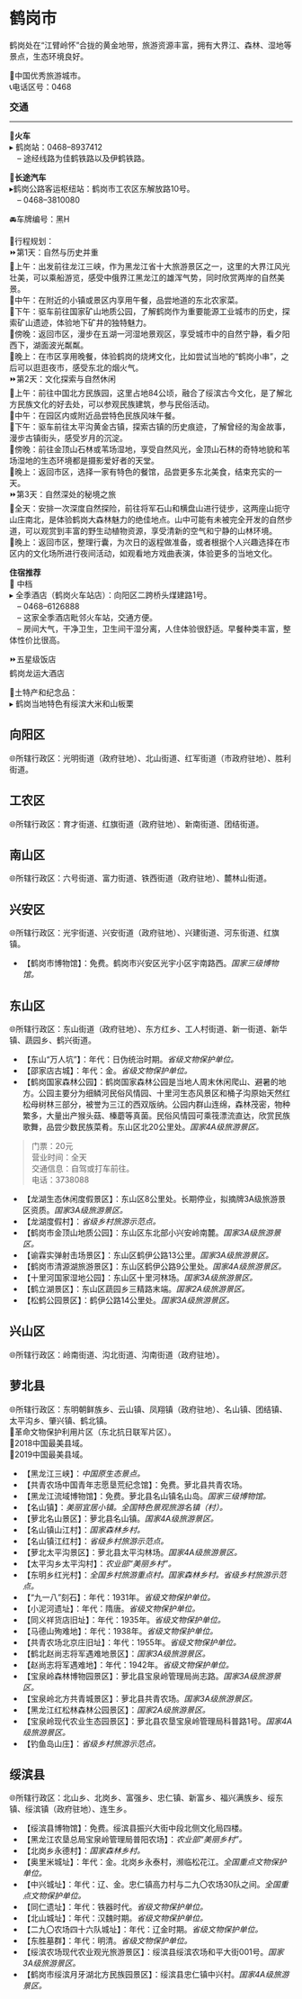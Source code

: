 # 鹤岗市  

鹤岗处在“江臂岭怀”合拢的黄金地带，旅游资源丰富，拥有大界江、森林、湿地等景点，生态环境良好。  

🏅中国优秀旅游城市。  
📞电话区号：0468  

<big>**交通**</big>  
***  
🚈**火车**  
▸ 鹤岗站：0468–8937412  
　– 途经线路为佳鹤铁路以及伊鹤铁路。  

🚌**长途汽车**  
▸鹤岗公路客运枢纽站：鹤岗市工农区东解放路10号。  
　– 0468–3810080  

🚘车牌编号：黑H  

🧭行程规划：  
⏩第1天：自然与历史并重  
🔸上午：出发前往龙江三峡，作为黑龙江省十大旅游景区之一，这里的大界江风光壮美，可以乘船游览，感受中俄界江黑龙江的雄浑气势，同时欣赏两岸的自然美景。  
🔸中午：在附近的小镇或景区内享用午餐，品尝地道的东北农家菜。  
🔸下午：驱车前往国家矿山地质公园，了解鹤岗作为重要能源工业城市的历史，探索矿山遗迹，体验地下矿井的独特魅力。  
🔸傍晚：返回市区，漫步在五湖一河湿地景观区，享受城市中的自然宁静，看夕阳西下，湖面波光粼粼。  
🔸晚上：在市区享用晚餐，体验鹤岗的烧烤文化，比如尝试当地的“鹤岗小串”，之后可以逛逛夜市，感受东北的烟火气。  
⏩第2天：文化探索与自然休闲  
🔸上午：前往中国北方民族园，这里占地84公顷，融合了绥滨古今文化，是了解北方民族文化的好去处，可以参观民族建筑，参与民俗活动。  
🔸中午：在园区内或附近品尝特色民族风味午餐。  
🔸下午：驱车前往太平沟黄金古镇，探索古镇的历史痕迹，了解曾经的淘金故事，漫步古镇街头，感受岁月的沉淀。  
🔸傍晚：前往金顶山石林或苇场湿地，享受自然风光，金顶山石林的奇特地貌和苇场湿地的生态环境都是摄影爱好者的天堂。  
🔸晚上：返回市区，选择一家有特色的餐馆，品尝更多东北美食，结束充实的一天。  
⏩第3天：自然深处的秘境之旅  
🔸全天：安排一次深度自然探险，前往将军石山和横盘山进行徒步，这两座山扼守山庄南北，是体验鹤岗大森林魅力的绝佳地点。山中可能有未被完全开发的自然步道，可以观赏到丰富的野生动植物资源，享受清新的空气和宁静的山林环境。  
🔸晚上：返回市区，整理行囊，为次日的返程做准备，或者根据个人兴趣选择在市区内的文化场所进行夜间活动，如观看地方戏曲表演，体验更多的当地文化。  

**住宿推荐**  
🏡 中档  
▸ 全季酒店（鹤岗火车站店）：向阳区二跨桥头煤建路1号。  
　– 0468–6126888  
　– 这家全季酒店毗邻火车站，交通方便。  
　– 房间大气，干净卫生，卫生间干湿分离，人住体验很舒适。早餐种类丰富，整体性价比很高。  

⏩五星级饭店  
鹤岗龙运大酒店  

🧊土特产和纪念品：  
▸ 鹤岗当地特色有绥滨大米和山板栗  

## 向阳区  
🌐所辖行政区：光明街道（政府驻地）、北山街道、红军街道（市政府驻地）、胜利街道。  

## 工农区  
🌐所辖行政区：育才街道、红旗街道（政府驻地）、新南街道、团结街道。  

## 南山区  
🌐所辖行政区：六号街道、富力街道、铁西街道（政府驻地）、麓林山街道。  

## 兴安区  
🌐所辖行政区：光宇街道、兴安街道（政府驻地）、兴建街道、河东街道、红旗镇。  

* 【鹤岗市博物馆】：免费。鹤岗市兴安区光宇小区宇南路西。*国家三级博物馆。*  

## 东山区  
🌐所辖行政区：东山街道（政府驻地）、东方红乡、工人村街道、新一街道、新华镇、蔬园乡、鹤兴街道。  

* 【东山“万人坑”】：年代：日伪统治时期。*省级文物保护单位。*  
* 【邵家店古城】：年代：金。*省级文物保护单位。*  
* 【鹤岗国家森林公园】：鹤岗国家森林公园是当地人周末休闲爬山、避暑的地方。公园主要分为细鳞河民俗风情园、十里河生态风景区和桶子沟原始天然红松母树林三部分，被誉为三江的西双版纳。公园内群山连绵，森林茂密，物种繁多，大量出产猴头菇、榛蘑等真菌。民俗风情园可乘筏漂流直达，欣赏民族歌舞，品尝少数民族菜肴。东山区北20公里处。*国家4A级旅游景区。*  
> 门票：20元  
> 营业时间：全天  
> 交通信息：自驾或打车前往。  
> 电话：3738088  
* 【龙湖生态休闲度假景区】：东山区8公里处。长期停业，拟摘牌3A级旅游景区资质。*国家3A级旅游景区。*  
* 【龙湖度假村】：*省级乡村旅游示范点。*  
* 【鹤岗市金顶山地质公园】：东山区东北部小兴安岭南麓。*国家3A级旅游景区。*  
* 【谕霖实弹射击场景区】：东山区鹤伊公路13公里。*国家3A级旅游景区。*  
* 【鹤岗市清源湖旅游景区】：东山区鹤伊公路9公里处。*国家4A级旅游景区。*  
* 【十里河国家湿地公园】：东山区十里河林场。*国家3A级旅游景区。*  
* 【鹤立湖景区】：东山区蔬园乡三精路末端。*国家2A级旅游景区。*  
* 【松鹤公园景区】：鹤伊公路14公里处。*国家3A级旅游景区。*  

## 兴山区  
🌐所辖行政区：岭南街道、沟北街道、沟南街道（政府驻地）。  

## 萝北县  
🌐所辖行政区：东明朝鲜族乡、云山镇、凤翔镇（政府驻地）、名山镇、团结镇、太平沟乡、肇兴镇、鹤北镇。  
🚩革命文物保护利用片区（东北抗日联军片区）。  
🏅2018中国最美县域。  
🏅2019中国最美县域。  

* 【黑龙江三峡】：*中国原生态景点。*  
* 【共青农场中国青年志愿垦荒纪念馆】：免费。萝北县共青农场。  
* 【黑龙江流域博物馆】：免费。萝北县名山镇名山岛。*国家三级博物馆。*  
* 【名山镇】：*美丽宜居小镇。全国特色景观旅游名镇（村）。*  
* 【萝北名山景区】：萝北县名山镇。*国家4A级旅游景区。*  
* 【名山镇山江村】：*国家森林乡村。*  
* 【名山镇江红村】：*省级乡村旅游示范点。*  
* 【萝北太平沟景区】：萝北县太平沟林场。*国家4A级旅游景区。*  
* 【太平沟乡太平沟村】：*农业部“美丽乡村”。*  
* 【东明乡红光村】：*全国乡村旅游重点村。国家森林乡村。省级乡村旅游示范点。*  
* 【“九一八”刻石】：年代：1931年。*省级文物保护单位。*  
* 【小泥河遗址】：年代：隋唐。*省级文物保护单位。*  
* 【同义祥货店旧址】：年代：1935年。*省级文物保护单位。*  
* 【马德山殉难地】：年代：1938年。*省级文物保护单位。*  
* 【共青农场北京庄旧址】：年代：1955年。*省级文物保护单位。*  
* 【鹤北赵尚志将军遇难地景区】：*国家3A级旅游景区。*  
* 【赵尚志将军遇难地】：年代：1942年。*省级文物保护单位。*  
* 【宝泉岭森林博物园景区】：萝北县宝泉岭管理局尚志路。*国家3A级旅游景区。*  
* 【宝泉岭北方共青城景区】：萝北县共青农场。*国家3A级旅游景区。*  
* 【黑龙江红松林森林公园景区】：*国家2A级旅游景区。*  
* 【宝泉岭现代农业生态园景区】：萝北县农垦宝泉岭管理局科普路1号。*国家4A级旅游景区。*  
* 【钓鱼岛山庄】：*省级乡村旅游示范点。*  

## 绥滨县  
🌐所辖行政区：北山乡、北岗乡、富强乡、忠仁镇、新富乡、福兴满族乡、绥东镇、绥滨镇（政府驻地）、连生乡。  

* 【绥滨县博物馆】：免费。绥滨县振兴大街中段北侧文化局四楼。  
* 【黑龙江农垦总局宝泉岭管理局普阳农场】：*农业部“美丽乡村”。*  
* 【北岗乡永德村】：*国家森林乡村。*  
* 【奥里米城址】：年代：金。北岗乡永泰村，濒临松花江。*全国重点文物保护单位。*  
* 【中兴城址】：年代：辽、金。忠仁镇高力村与二九〇农场30队之间。*全国重点文物保护单位。*  
* 【同仁遗址】：年代：铁器时代。*省级文物保护单位。*  
* 【北山城址】：年代：汉魏时期。*省级文物保护单位。*  
* 【二九〇农场四十六队城址】：年代：辽金时期。*省级文物保护单位。*  
* 【东胜墓群】：年代：明清。*省级文物保护单位。*  
* 【绥滨农场现代农业观光旅游景区】：绥滨县绥滨农场和平大街001号。*国家3A级旅游景区。*  
* 【鹤岗市绥滨月牙湖北方民族园景区】：绥滨县忠仁镇中兴村。*国家4A级旅游景区。*  
